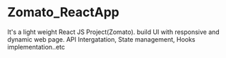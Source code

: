# Zomato_ReactApp
It's a light weight React JS Project(Zomato). build UI with responsive and dynamic web page. API Intergatation, State management, Hooks implementation..etc
